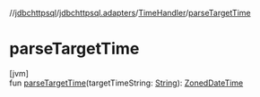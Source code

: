 //[jdbchttpsql](../../../index.md)/[jdbchttpsql.adapters](../index.md)/[TimeHandler](index.md)/[parseTargetTime](parse-target-time.md)

# parseTargetTime

[jvm]\
fun [parseTargetTime](parse-target-time.md)(targetTimeString: [String](https://kotlinlang.org/api/latest/jvm/stdlib/kotlin/-string/index.html)): [ZonedDateTime](https://docs.oracle.com/javase/8/docs/api/java/time/ZonedDateTime.html)
